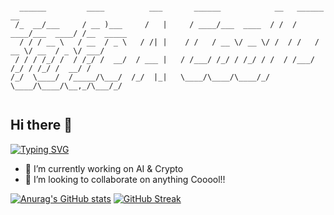 ```

  ______         ____          ___       ______            __   ______          __         
 /_  __/___     / __ )___     /   |     / ____/___  ____  / /  / ____/___  ____/ /__  _____
  / / / __ \   / __  / _ \   / /| |    / /   / __ \/ __ \/ /  / /   / __ \/ __  / _ \/ ___/
 / / / /_/ /  / /_/ /  __/  / ___ |   / /___/ /_/ / /_/ / /  / /___/ /_/ / /_/ /  __/ /    
/_/  \____/  /_____/\___/  /_/  |_|   \____/\____/\____/_/   \____/\____/\__,_/\___/_/     
                                                                                           

```                                                           
                                                               

## Hi there 👋
[![Typing SVG](https://readme-typing-svg.herokuapp.com?font=Fira+Code&pause=1000&color=8F87F1&width=435&lines=%F0%9F%8C%B1+Small+lettuce+in+crypto;%F0%9F%A7%A0+Half-full+bucket+splashing+in+AI;%F0%9F%92%BB+Trying+to+be+a+cool+coder)](https://git.io/typing-svg)                                                          

- 🔭 I’m currently working on AI & Crypto
- 👯 I’m looking to collaborate on anything Cooool!!

[![Anurag's GitHub stats](https://github-readme-stats.vercel.app/api?username=Coooder-Crypto)](https://github.com/anuraghazra/github-readme-stats)
[![GitHub Streak](https://github-readme-streak-stats.herokuapp.com?user=Coooder-Crypto)](https://git.io/streak-stats)
